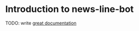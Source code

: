 # Introduction to news-line-bot

TODO: write [great documentation](http://jacobian.org/writing/what-to-write/)
